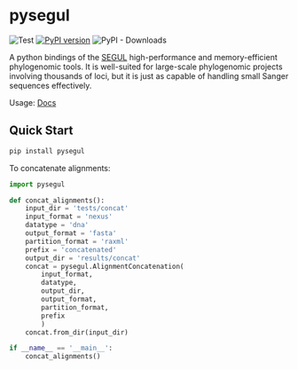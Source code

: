 # pysegul

![Test](https://github.com/hhandika/pysegul/workflows/ci/badge.svg)
[![PyPI version](https://badge.fury.io/py/pysegul.svg)](https://badge.fury.io/py/pysegul)
![PyPI - Downloads](https://img.shields.io/pypi/dm/pysegul)

A python bindings of the [SEGUL](https://segul.app) high-performance and memory-efficient phylogenomic tools. It is well-suited for large-scale phylogenomic projects involving thousands of loci, but it is just as capable of handling small Sanger sequences effectively.

Usage: [Docs](https://www.segul.app/docs/api-usage/python-api)

## Quick Start

```bash
pip install pysegul
```

To concatenate alignments:

```python
import pysegul

def concat_alignments():
    input_dir = 'tests/concat'
    input_format = 'nexus'
    datatype = 'dna'
    output_format = 'fasta'
    partition_format = 'raxml'
    prefix = 'concatenated'
    output_dir = 'results/concat'
    concat = pysegul.AlignmentConcatenation(
        input_format,  
        datatype, 
        output_dir, 
        output_format, 
        partition_format, 
        prefix
        )
    concat.from_dir(input_dir)

if __name__ == '__main__':
    concat_alignments()
```
